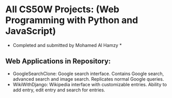 # All CS50W Projects: (Web Programming with Python and JavaScript) 
* Completed and submitted by Mohamed Al Hamzy *

## Web Applications in Repository:
- GoogleSearchClone: Google search interface. Contains Google search, advanced search and image search. Replicates normal Google queries.
- WikiWithDjango: Wikipedia interface with customizable entries. Ability to add entry, edit entry and search for entries.
